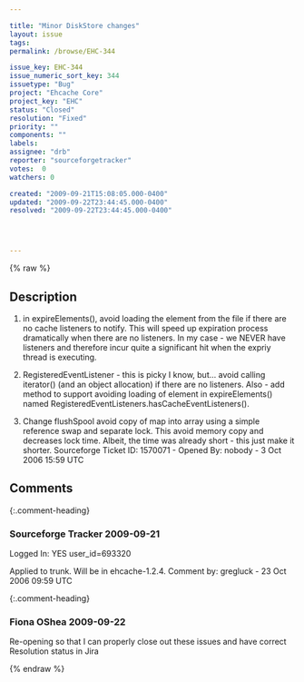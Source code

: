 ```yaml
---

title: "Minor DiskStore changes"
layout: issue
tags: 
permalink: /browse/EHC-344

issue_key: EHC-344
issue_numeric_sort_key: 344
issuetype: "Bug"
project: "Ehcache Core"
project_key: "EHC"
status: "Closed"
resolution: "Fixed"
priority: ""
components: ""
labels: 
assignee: "drb"
reporter: "sourceforgetracker"
votes:  0
watchers: 0

created: "2009-09-21T15:08:05.000-0400"
updated: "2009-09-22T23:44:45.000-0400"
resolved: "2009-09-22T23:44:45.000-0400"




---
```


{% raw %}

## Description

<div markdown="1" class="description">

1. in expireElements(), avoid loading the element from
the file if there are no cache 
   listeners to notify. This will speed up expiration
process dramatically when there 
   are no listeners. In my case - we NEVER have
listeners and therefore incur quite a 
   significant hit when the expriy thread is executing.

2. RegisteredEventListener - this is picky I know,
but... avoid calling iterator() 
   (and an object allocation) if there are no
listeners. Also - add method to support 
   avoiding loading of element in expireElements()
named RegisteredEventListeners.hasCacheEventListeners().

3. Change flushSpool avoid copy of map into array using
a simple reference 
   swap and separate lock. This avoid memory copy and
decreases lock time. Albeit, 
   the time was already short - this just make it shorter.
Sourceforge Ticket ID: 1570071 - Opened By: nobody - 3 Oct 2006 15:59 UTC

</div>

## Comments


{:.comment-heading}
### **Sourceforge Tracker** <span class="date">2009-09-21</span>

<div markdown="1" class="comment">

Logged In: YES 
user\_id=693320

Applied to trunk. Will be in ehcache-1.2.4.
Comment by: gregluck - 23 Oct 2006 09:59 UTC

</div>


{:.comment-heading}
### **Fiona OShea** <span class="date">2009-09-22</span>

<div markdown="1" class="comment">

Re-opening so that I can properly close out these issues and have correct Resolution status in Jira

</div>



{% endraw %}
